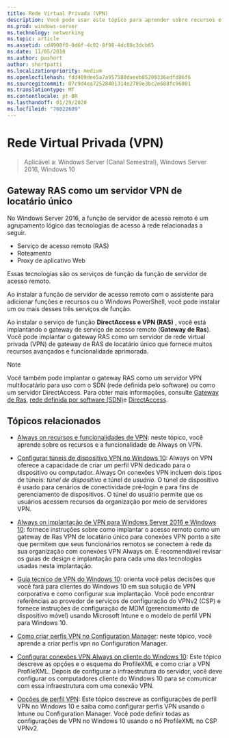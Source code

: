 ```yaml
---
title: Rede Virtual Privada (VPN)
description: Você pode usar este tópico para aprender sobre recursos e funcionalidades de VPN do Windows Server 2016 e do Windows 10.
ms.prod: windows-server
ms.technology: networking
ms.topic: article
ms.assetid: cd4908f0-0d6f-4c02-8f98-4dc88c3dcb65
ms.date: 11/05/2018
ms.author: pashort
author: shortpatti
ms.localizationpriority: medium
ms.openlocfilehash: fdd409dee5a7a957580daeeb05209336edfd86f6
ms.sourcegitcommit: 07c9d4ea72528401314e2789e3bc2e688fc96001
ms.translationtype: MT
ms.contentlocale: pt-BR
ms.lasthandoff: 01/29/2020
ms.locfileid: "76822609"
---
```

# <a name="virtual-private-networking-vpn"></a>Rede Virtual Privada (VPN)

>Aplicável a: Windows Server (Canal Semestral), Windows Server 2016, Windows 10

## <a name="ras-gateway-as-a-single-tenant-vpn-server"></a>Gateway RAS como um servidor VPN de locatário único

No Windows Server 2016, a função de servidor de acesso remoto é um agrupamento lógico das tecnologias de acesso à rede relacionadas a seguir.

- Serviço de acesso remoto (RAS)
- Roteamento
- Proxy de aplicativo Web

Essas tecnologias são os serviços de função da função de servidor de acesso remoto.

Ao instalar a função de servidor de acesso remoto com o assistente para adicionar funções e recursos ou o Windows PowerShell, você pode instalar um ou mais desses três serviços de função.

Ao instalar o serviço de função **DirectAccess e VPN (RAS)** , você está implantando o gateway de serviço de acesso remoto (**Gateway de Ras**). Você pode implantar o gateway RAS como um servidor de rede virtual privada (VPN) de gateway de RAS de locatário único que fornece muitos recursos avançados e funcionalidade aprimorada.

>[!NOTE]
>Você também pode implantar o gateway RAS como um servidor VPN multilocatário para uso com o SDN (rede definida pelo software) ou como um servidor DirectAccess. Para obter mais informações, consulte [Gateway de Ras](https://docs.microsoft.com/windows-server/remote/remote-access/ras-gateway/ras-gateway), [rede definida por software (SDN)](https://docs.microsoft.com/windows-server/networking/sdn/software-defined-networking)e [DirectAccess](https://docs.microsoft.com/windows-server/remote/remote-access/directaccess/directaccess).

## <a name="related-topics"></a>Tópicos relacionados
- [Always on recursos e funcionalidades de VPN](vpn-map-da.md): neste tópico, você aprende sobre os recursos e a funcionalidade de Always on VPN. 

- [Configurar túneis de dispositivo VPN no Windows 10](vpn-device-tunnel-config.md): Always on VPN oferece a capacidade de criar um perfil VPN dedicado para o dispositivo ou computador. Always On conexões VPN incluem dois tipos de túneis: _túnel de dispositivo_ e túnel de _usuário_. O túnel de dispositivo é usado para cenários de conectividade pré-login e para fins de gerenciamento de dispositivos. O túnel do usuário permite que os usuários acessem recursos da organização por meio de servidores VPN.

- [Always on implantação de VPN para Windows Server 2016 e Windows 10](always-on-vpn/deploy/always-on-vpn-deploy.md): fornece instruções sobre como implantar o acesso remoto como um gateway de Ras VPN de locatário único para conexões VPN ponto a site que permitem que seus funcionários remotos se conectem à rede da sua organização com conexões VPN Always on. É recomendável revisar os guias de design e implantação para cada uma das tecnologias usadas nesta implantação.

- [Guia técnico de VPN do Windows 10](https://docs.microsoft.com/windows/access-protection/vpn/vpn-guide): orienta você pelas decisões que você fará para clientes do Windows 10 em sua solução de VPN corporativa e como configurar sua implantação. Você pode encontrar referências ao provedor de serviços de configuração do VPNv2 (CSP) e fornece instruções de configuração de MDM (gerenciamento de dispositivo móvel) usando Microsoft Intune e o modelo de perfil VPN para Windows 10.

- [Como criar perfis VPN no Configuration Manager](https://docs.microsoft.com/configmgr/protect/deploy-use/create-vpn-profiles): neste tópico, você aprende a criar perfis vpn no Configuration Manager.

- [Configurar conexões VPN Always on cliente do Windows 10](https://docs.microsoft.com/windows-server/remote/remote-access/vpn/always-on-vpn/deploy/vpn-deploy-client-vpn-connections): Este tópico descreve as opções e o esquema do ProfileXML e como criar a VPN ProfileXML. Depois de configurar a infraestrutura do servidor, você deve configurar os computadores cliente do Windows 10 para se comunicar com essa infraestrutura com uma conexão VPN.

- [Opções de perfil VPN](https://docs.microsoft.com/windows/access-protection/vpn/vpn-profile-options): Este tópico descreve as configurações de perfil VPN no Windows 10 e saiba como configurar perfis VPN usando o Intune ou Configuration Manager. Você pode definir todas as configurações de VPN no Windows 10 usando o nó ProfileXML no CSP VPNv2.
